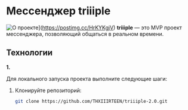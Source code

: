 # Мессенджер triiiple
![О проекте](https://i.postimg.cc/5t9XX9Vq/Frame-8.png)](https://postimg.cc/HrKYKgjV)
**triiiple** — это MVP проект мессенджера, позволяющий общаться в реальном времени. 

## Технологии
**1.** 

Для локального запуска проекта выполните следующие шаги:

1. Клонируйте репозиторий:
   ```bash
   git clone https://github.com/THXIIIRTEEN/triiiple-2.0.git
